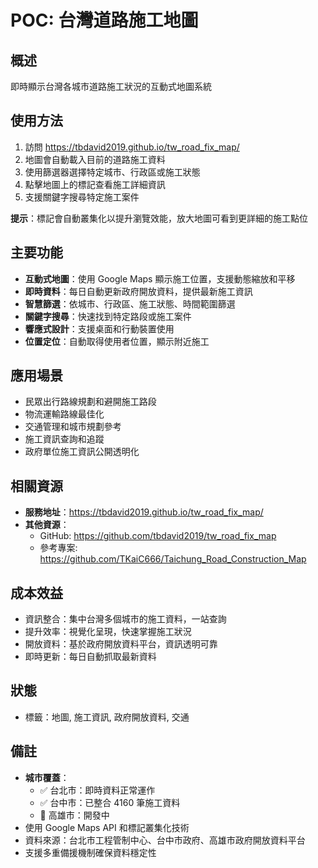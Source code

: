# POC: 台灣道路施工地圖

## 概述
即時顯示台灣各城市道路施工狀況的互動式地圖系統

## 使用方法
1. 訪問 https://tbdavid2019.github.io/tw_road_fix_map/
2. 地圖會自動載入目前的道路施工資料
3. 使用篩選器選擇特定城市、行政區或施工狀態
4. 點擊地圖上的標記查看施工詳細資訊
5. 支援關鍵字搜尋特定施工案件

**提示**：標記會自動叢集化以提升瀏覽效能，放大地圖可看到更詳細的施工點位

## 主要功能
- **互動式地圖**：使用 Google Maps 顯示施工位置，支援動態縮放和平移
- **即時資料**：每日自動更新政府開放資料，提供最新施工資訊
- **智慧篩選**：依城市、行政區、施工狀態、時間範圍篩選
- **關鍵字搜尋**：快速找到特定路段或施工案件
- **響應式設計**：支援桌面和行動裝置使用
- **位置定位**：自動取得使用者位置，顯示附近施工

## 應用場景
- 民眾出行路線規劃和避開施工路段
- 物流運輸路線最佳化
- 交通管理和城市規劃參考
- 施工資訊查詢和追蹤
- 政府單位施工資訊公開透明化

## 相關資源
- **服務地址**：https://tbdavid2019.github.io/tw_road_fix_map/
- **其他資源**：
  - GitHub: https://github.com/tbdavid2019/tw_road_fix_map
  - 參考專案: https://github.com/TKaiC666/Taichung_Road_Construction_Map

## 成本效益
- 資訊整合：集中台灣多個城市的施工資料，一站查詢
- 提升效率：視覺化呈現，快速掌握施工狀況
- 開放資料：基於政府開放資料平台，資訊透明可靠
- 即時更新：每日自動抓取最新資料

## 狀態
- 標籤：地圖, 施工資訊, 政府開放資料, 交通

## 備註
- **城市覆蓋**：
  - ✅ 台北市：即時資料正常運作
  - ✅ 台中市：已整合 4160 筆施工資料
  - 🚧 高雄市：開發中
- 使用 Google Maps API 和標記叢集化技術
- 資料來源：台北市工程管制中心、台中市政府、高雄市政府開放資料平台
- 支援多重備援機制確保資料穩定性
